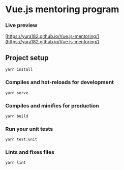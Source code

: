 # Vue.js mentoring program

### Live preview
[https://yura182.github.io/Vue.js-mentoring/](https://yura182.github.io/Vue.js-mentoring/)

## Project setup
```
yarn install
```

### Compiles and hot-reloads for development
```
yarn serve
```

### Compiles and minifies for production
```
yarn build
```

### Run your unit tests
```
yarn test:unit
```

### Lints and fixes files
```
yarn lint
```
